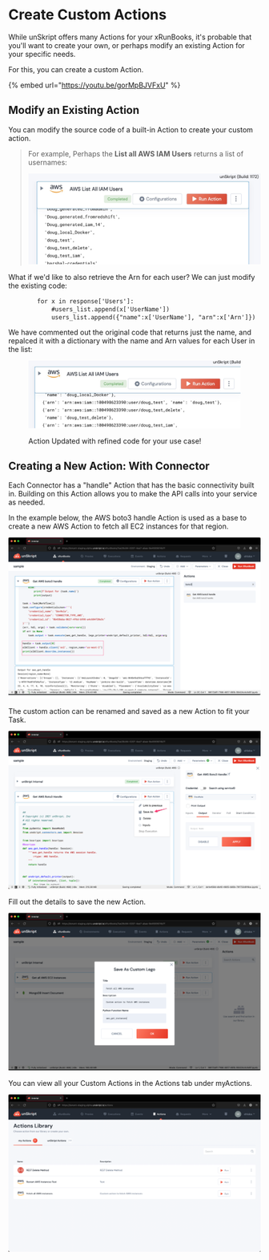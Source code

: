 # Create Custom Actions

While unSkript offers many Actions for your xRunBooks, it's probable that you'll want to create your own, or perhaps modify an existing Action for your specific needs.

For this, you can create a custom Action.

{% embed url="https://youtu.be/gorMpBJVFxU" %}



## Modify an Existing Action

You can modify the source code of a built-in Action to create your custom action.&#x20;

> For example, Perhaps the **List all AWS IAM Users** returns a list of usernames:
>
> ![](<../../.gitbook/assets/image (13).png>)

What if we'd like to also retrieve the Arn for each user? We can just modify the existing code:

```
        for x in response['Users']:
            #users_list.append(x['UserName'])
            users_list.append({"name":x['UserName'], "arn":x['Arn']})
```

We have commented out the original code that returns just the name, and repalced it with a dictionary with the name and Arn values for each User in the list:

<figure><img src="../../.gitbook/assets/Screenshot 2023-06-16 at 18.38.54.jpg" alt=""><figcaption><p>Action Updated with refined code for your use case!</p></figcaption></figure>

## Creating a New Action: With Connector

Each Connector has a "handle" Action that has the basic connectivity built in.  Building on this Action allows you to make the API calls into your service as needed.



In the example below, the AWS boto3 handle Action is used as a base to create a new AWS Action to fetch all EC2 instances for that region.

![](<../../.gitbook/assets/image (1) (1) (1).png>)

The custom action can be renamed and saved as a new Action to fit your Task.&#x20;

![Save As](<../../.gitbook/assets/image (3).png>)

Fill out the details to save the new Action.

![](<../../.gitbook/assets/image (2) (1) (1).png>)

You can view all your Custom Actions in the Actions tab under myActions.

![](<../../.gitbook/assets/image (4).png>)
